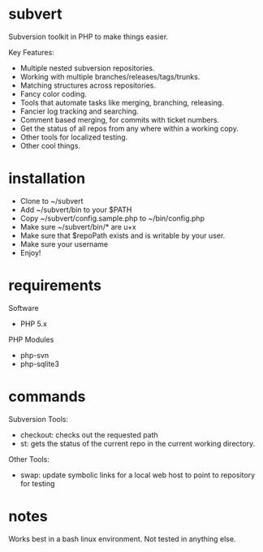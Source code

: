 subvert
=======
Subversion toolkit in PHP to make things easier.

Key Features:
* Multiple nested subversion repositories.
* Working with multiple branches/releases/tags/trunks.
* Matching structures across repositories.
* Fancy color coding.
* Tools that automate tasks like merging, branching, releasing.
* Fancier log tracking and searching.
* Comment based merging, for commits with ticket numbers.
* Get the status of all repos from any where within a working copy.
* Other tools for localized testing.
* Other cool things.

installation
============
* Clone to ~/subvert
* Add ~/subvert/bin to your $PATH
* Copy ~/subvert/config.sample.php to ~/bin/config.php
* Make sure ~/subvert/bin/* are u+x
* Make sure that $repoPath exists and is writable by your user.
* Make sure your username
* Enjoy!

requirements
============
Software
* PHP 5.x

PHP Modules
* php-svn
* php-sqlite3

commands
========
Subversion Tools:
* checkout: checks out the requested path
* st: gets the status of the current repo in the current working directory.

Other Tools:
* swap: update symbolic links for a local web host to point to repository for testing

notes
=====
Works best in a bash linux environment.  Not tested in anything else.
